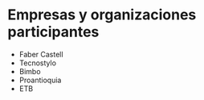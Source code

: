 # Empresas y organizaciones participantes

- Faber Castell
- Tecnostylo
- Bimbo
- Proantioquia
- ETB
